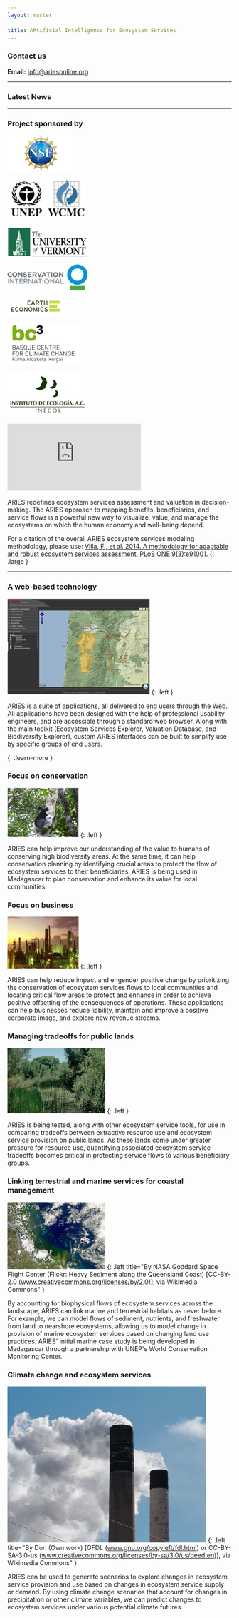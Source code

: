 ```yaml
---
layout: master

title: ARtificial Intelligence for Ecosystem Services
---
```

<div id="homepage-sidebar" markdown="1">

<a class="launch-button"
   title="ARIES early preview, only for demonstration. Best seen with Firefox, Safari, or Google Chrome."
   href="/web_explorer_notice.html">
</a>

### Contact us

**Email:** [info@ariesonline.org](mailto:info@ariesonline.org?subject=ARIESOnline+Inquiry)

<!--
[![Flattr this](http://api.flattr.com/button/flattr-badge-large.png)](http://flattr.com/thing/413932/ARIES)
{: #flattr title="Flattr this"}
-->

---------------------------

### Latest News

<script type="text/javascript" src="http://app.feed.informer.com/digest3/9R4K0CJXSS.js"> </script>

---------------------------

### Project sponsored by

[![National Science Foundation](/images/nsf_logo.png)](http://www.nsf.gov)

[![United Nations Environment Programme World Conservation Monitoring Centre](/images/UNEP.jpg)](http://www.unep-wcmc.org)

[![University of Vermont](/images/uvmlogo-words.gif)](http://www.uvm.edu/giee)

[![Conservation International](/images/cilogo2.jpg)](http://www.conservation.org)

[![Earth Economics](/images/EELogo_Tiny_jpg.jpg)](http://www.eartheconomics.org)

[![Basque Center for Climate Change](/images/bc3logo_web.jpg)](http://www.bc3research.org)

[![Instituto de Ecologia](/images/INECOL.jpg)](http://www.ecologia.edu.mx)

</div>

<div id="homepage-content" markdown="1">

<iframe title="ARIES Video"
        type="text/html"
        frameborder="0"
        src="http://www.youtube.com/embed/5yHnUTPADMw?wmode=transparent"
        allowfullscreen="true">
</iframe>

ARIES redefines ecosystem services assessment and valuation in
decision-making. The ARIES approach to mapping benefits,
beneficiaries, and service flows is a powerful new way to visualize,
value, and manage the ecosystems on which the human economy and
well-being depend. 

For a citation of the overall ARIES ecosystem 
services modeling methodology, please use: [Villa, F., et al. 2014. A methodology for adaptable and robust ecosystem services assessment. PLoS ONE 9(3):e91001.](http://www.plosone.org/article/info%3Adoi%2F10.1371%2Fjournal.pone.0091001)
{: .large }

---------------------------

### A web-based technology

![](/images/interface.gif)
{: .left }

ARIES is a suite of applications, all delivered to end users through
the Web. All applications have been designed with the help of
professional usability engineers, and are accessible through a
standard web browser. Along with the main toolkit (Ecosystem Services
Explorer, Valuation Database, and Biodiversity Explorer), custom ARIES
interfaces can be built to simplify use by specific groups of end
users.

[ ](/about/intro.html)
{: .learn-more }

### Focus on conservation

![](/images/lemur_160.gif)
{: .left }

ARIES can help improve our understanding of the value to humans of
conserving high biodiversity areas. At the same time, it can help
conservation planning by identifying crucial areas to protect the flow
of ecosystem services to their beneficiaries. ARIES is being used in
Madagascar to plan conservation and enhance its value for local
communities.

### Focus on business

![](/images/oil_160.gif)
{: .left }

ARIES can help reduce impact and engender positive change by
prioritizing the conservation of ecosystem services flows to local
communities and locating critical flow areas to protect and enhance in
order to achieve positive offsetting of the consequences of
operations.  These applications can help businesses reduce liability,
maintain and improve a positive corporate image, and explore new
revenue streams.

### Managing tradeoffs for public lands

![](/images/san_pedrokb1.jpg)
{: .left }

ARIES is being tested, along with other ecosystem service tools, for
use in comparing tradeoffs between extractive resource use and
ecosystem service provision on public lands.  As these lands come
under greater pressure for resource use, quantifying associated
ecosystem service tradeoffs becomes critical in protecting service
flows to various beneficiary groups.

### Linking terrestrial and marine services for coastal management

![](/images/Queensland_Coast_cropped.png)
{: .left title="By NASA Goddard Space Flight Center (Flickr: Heavy Sediment along the Queensland Coast) [CC-BY-2.0 (www.creativecommons.org/licenses/by/2.0)], via Wikimedia Commons" }

By accounting for biophysical flows of ecosystem services across the
landscape, ARIES can link marine and terrestrial habitats as never
before.  For example, we can model flows of sediment, nutrients, and
freshwater from land to nearshore ecosystems, allowing us to model
change in provision of marine ecosystem services based on changing
land use practices.  ARIES' initial marine case study is being
developed in Madagascar through a partnership with UNEP's World
Conservation Monitoring Center.

### Climate change and ecosystem services

![](/images/774px-Smokestacks_3958.jpg)
{: .left title="By Dori (Own work) [GFDL (www.gnu.org/copyleft/fdl.html) or CC-BY-SA-3.0-us (www.creativecommons.org/licenses/by-sa/3.0/us/deed.en)], via Wikimedia Commons" }

ARIES can be used to generate scenarios to explore changes in
ecosystem service provision and use based on changes in ecosystem
service supply or demand.  By using climate change scenarios that
account for changes in precipitation or other climate variables, we
can predict changes to ecosystem services under various potential
climate futures.

</div>
